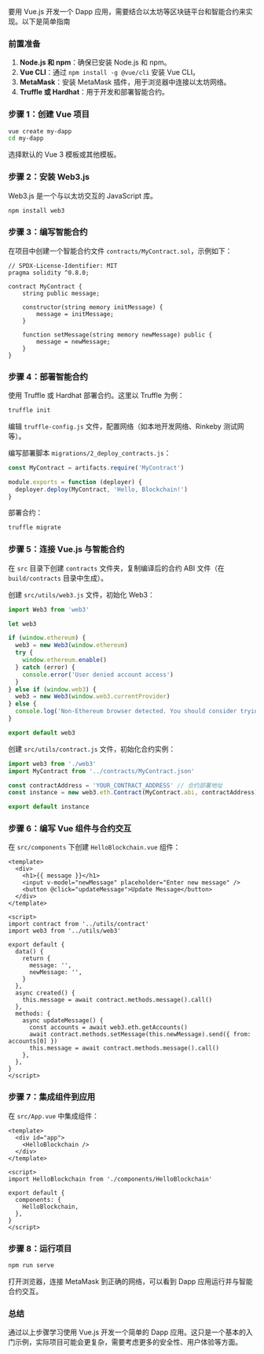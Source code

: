 要用 Vue.js 开发一个 Dapp 应用，需要结合以太坊等区块链平台和智能合约来实现。以下是简单指南

### 前置准备

1. **Node.js 和 npm**：确保已安装 Node.js 和 npm。
2. **Vue CLI**：通过 `npm install -g @vue/cli` 安装 Vue CLI。
3. **MetaMask**：安装 MetaMask 插件，用于浏览器中连接以太坊网络。
4. **Truffle 或 Hardhat**：用于开发和部署智能合约。

### 步骤 1：创建 Vue 项目

```sh
vue create my-dapp
cd my-dapp
```

选择默认的 Vue 3 模板或其他模板。

### 步骤 2：安装 Web3.js

Web3.js 是一个与以太坊交互的 JavaScript 库。

```sh
npm install web3
```

### 步骤 3：编写智能合约

在项目中创建一个智能合约文件 `contracts/MyContract.sol`，示例如下：

```solidity
// SPDX-License-Identifier: MIT
pragma solidity ^0.8.0;

contract MyContract {
    string public message;

    constructor(string memory initMessage) {
        message = initMessage;
    }

    function setMessage(string memory newMessage) public {
        message = newMessage;
    }
}
```

### 步骤 4：部署智能合约

使用 Truffle 或 Hardhat 部署合约。这里以 Truffle 为例：

```sh
truffle init
```

编辑 `truffle-config.js` 文件，配置网络（如本地开发网络、Rinkeby 测试网等）。

编写部署脚本 `migrations/2_deploy_contracts.js`：

```js
const MyContract = artifacts.require('MyContract')

module.exports = function (deployer) {
  deployer.deploy(MyContract, 'Hello, Blockchain!')
}
```

部署合约：

```sh
truffle migrate
```

### 步骤 5：连接 Vue.js 与智能合约

在 `src` 目录下创建 `contracts` 文件夹，复制编译后的合约 ABI 文件（在 `build/contracts` 目录中生成）。

创建 `src/utils/web3.js` 文件，初始化 Web3：

```js
import Web3 from 'web3'

let web3

if (window.ethereum) {
  web3 = new Web3(window.ethereum)
  try {
    window.ethereum.enable()
  } catch (error) {
    console.error('User denied account access')
  }
} else if (window.web3) {
  web3 = new Web3(window.web3.currentProvider)
} else {
  console.log('Non-Ethereum browser detected. You should consider trying MetaMask!')
}

export default web3
```

创建 `src/utils/contract.js` 文件，初始化合约实例：

```js
import web3 from './web3'
import MyContract from '../contracts/MyContract.json'

const contractAddress = 'YOUR_CONTRACT_ADDRESS' // 合约部署地址
const instance = new web3.eth.Contract(MyContract.abi, contractAddress)

export default instance
```

### 步骤 6：编写 Vue 组件与合约交互

在 `src/components` 下创建 `HelloBlockchain.vue` 组件：

```vue
<template>
  <div>
    <h1>{{ message }}</h1>
    <input v-model="newMessage" placeholder="Enter new message" />
    <button @click="updateMessage">Update Message</button>
  </div>
</template>

<script>
import contract from '../utils/contract'
import web3 from '../utils/web3'

export default {
  data() {
    return {
      message: '',
      newMessage: '',
    }
  },
  async created() {
    this.message = await contract.methods.message().call()
  },
  methods: {
    async updateMessage() {
      const accounts = await web3.eth.getAccounts()
      await contract.methods.setMessage(this.newMessage).send({ from: accounts[0] })
      this.message = await contract.methods.message().call()
    },
  },
}
</script>
```

### 步骤 7：集成组件到应用

在 `src/App.vue` 中集成组件：

```vue
<template>
  <div id="app">
    <HelloBlockchain />
  </div>
</template>

<script>
import HelloBlockchain from './components/HelloBlockchain'

export default {
  components: {
    HelloBlockchain,
  },
}
</script>
```

### 步骤 8：运行项目

```sh
npm run serve
```

打开浏览器，连接 MetaMask 到正确的网络，可以看到 Dapp 应用运行并与智能合约交互。

### 总结

通过以上步骤学习使用 Vue.js 开发一个简单的 Dapp 应用。这只是一个基本的入门示例，实际项目可能会更复杂，需要考虑更多的安全性、用户体验等方面。
